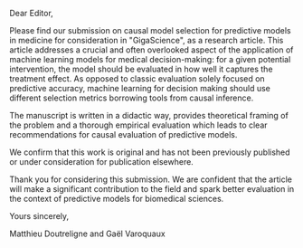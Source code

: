 Dear Editor,

Please find our submission on causal model selection for predictive models in medicine for consideration in "GigaScience", as a research article. This article addresses a crucial and often overlooked aspect of the application of machine learning models for medical decision-making: for a given potential intervention, the model should be evaluated in how well it captures the treatment effect. As opposed to classic evaluation solely focused on predictive accuracy, machine learning for decision making should use different selection metrics borrowing tools from causal inference. 

The manuscript is written in a didactic way, provides theoretical framing of the problem and a thorough empirical evaluation which leads to clear recommendations for causal evaluation of predictive models.

We confirm that this work is original and has not been previously published or under consideration for publication elsewhere. 

Thank you for considering this submission. We are confident that the article will make a significant contribution to the field and spark better evaluation in the context of predictive models for biomedical sciences.

Yours sincerely,

Matthieu Doutreligne and Gaël Varoquaux
